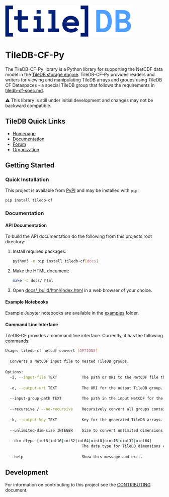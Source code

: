 <a href="https://tiledb.com"><img src="https://github.com/TileDB-Inc/TileDB/raw/dev/doc/source/_static/tiledb-logo_color_no_margin_@4x.png" alt="TileDB logo" width="400"></a>

# TileDB-CF-Py

The TileDB-CF-Py library is a Python library for supporting the NetCDF data model in the [TileDB storage engine](https://github.com/TileDB-Inc/TileDB). TileDB-CF-Py provides readers and writers for viewing and manipulating TileDB arrays and groups using TileDB CF Dataspaces - a special TileDB group that follows the requirements in [tiledb-cf-spec.md](tiledb-cf-spec.md).

:warning: This library is still under initial development and changes may not be backward compatible.

## TileDB Quick Links

  * [Homepage](https://tiledb.com)
  * [Documentation](https://docs.tiledb.com/main/)
  * [Forum](https://forum.tiledb.io/)
  * [Organization](https://github.com/TileDB-Inc/)

## Getting Started

### Quick Installation

This project is available from [PyPI](https://pypi.org/project/tiledb-cf/) and may be installed with ``pip``:

```bash
pip install tiledb-cf
```

### Documentation

#### API Documentation

To build the API documentation do the following from this projects root directory:

1. Install required packages:
   ```bash
   python3 -m pip install tiledb-cf[docs]
   ```
2. Make the HTML document:
   ```bash
   make -C docs/ html
   ```
3. Open [docs/_build/html/index.html](./docs/_build/html/index.html) in a web browser of your choice.

#### Example Notebooks

Example Jupyter notebooks are available in the [examples](./examples) folder.

#### Command Line Interface

TileDB-CF provides a command line interface. Currently, it has the following commands:

```bash
Usage: tiledb-cf netcdf-convert [OPTIONS]

  Converts a NetCDF input file to nested TileDB groups.

Options:
  -i, --input-file TEXT           The path or URI to the NetCDF file that will be converted.  [required]

  -o, --output-uri TEXT           The URI for the output TileDB group. [required]

  --input-group-path TEXT         The path in the input NetCDF for the root group that will be converted.  [default: /]

  --recursive / --no-recursive    Recursively convert all groups contained in the input group path.  [default: True]

  -k, --output-key TEXT           Key for the generated TileDB arrays.

  --unlimited-dim-size INTEGER    Size to convert unlimited dimensions to. [default: 10000]

  --dim-dtype [int8|int16|int32|int64|uint8|uint16|uint32|uint64]
                                  The data type for TileDB dimensions created from converted NetCDF.  [default: uint64]

  --help                          Show this message and exit.
```

## Development

For information on contributing to this project see the [CONTRIBUTING](CONTRIBUTING.md) document.
